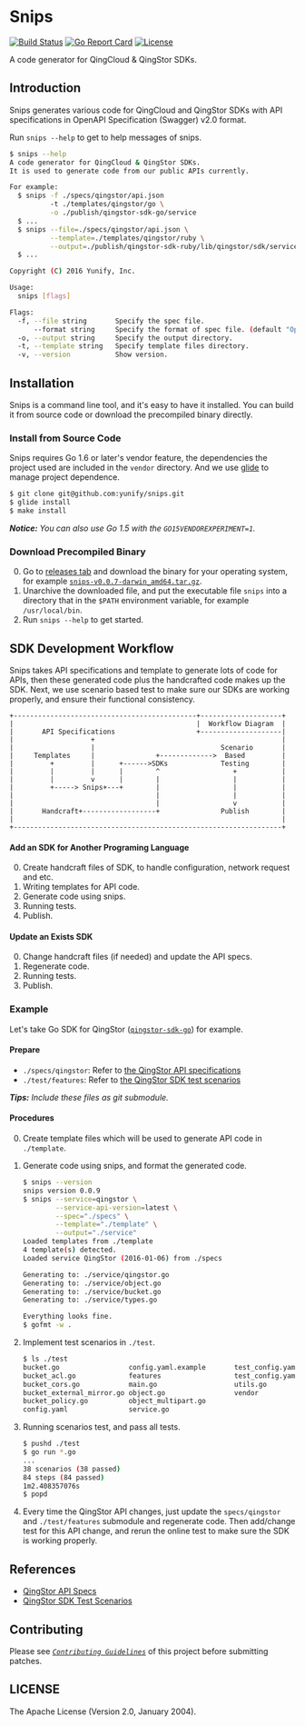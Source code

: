 # Snips

[![Build Status](https://travis-ci.org/yunify/snips.svg?branch=master)](https://travis-ci.org/yunify/snips)
[![Go Report Card](https://goreportcard.com/badge/github.com/yunify/snips)](https://goreportcard.com/report/github.com/yunify/snips)
[![License](http://img.shields.io/badge/license-apache%20v2-blue.svg)](https://github.com/yunify/snips/blob/master/LICENSE)

A code generator for QingCloud & QingStor SDKs.

## Introduction

Snips generates various code for QingCloud and QingStor SDKs with API
specifications in OpenAPI Specification (Swagger) v2.0 format.

Run `snips --help` to get to help messages of snips.

``` bash
$ snips --help
A code generator for QingCloud & QingStor SDKs.
It is used to generate code from our public APIs currently.

For example:
  $ snips -f ./specs/qingstor/api.json
          -t ./templates/qingstor/go \
          -o ./publish/qingstor-sdk-go/service
  $ ...
  $ snips --file=./specs/qingstor/api.json \
          --template=./templates/qingstor/ruby \
          --output=./publish/qingstor-sdk-ruby/lib/qingstor/sdk/service
  $ ...

Copyright (C) 2016 Yunify, Inc.

Usage:
  snips [flags]

Flags:
  -f, --file string       Specify the spec file.
      --format string     Specify the format of spec file. (default "OpenAPI-v2.0")
  -o, --output string     Specify the output directory.
  -t, --template string   Specify template files directory.
  -v, --version           Show version.
```

## Installation

Snips is a command line tool, and it's easy to have it installed. You can build
it from source code or download the precompiled binary directly.

### Install from Source Code

Snips requires Go 1.6 or later's vendor feature, the dependencies the project
used are included in the `vendor` directory. And we use [glide][glide link]
to manage project dependence.

``` bash
$ git clone git@github.com:yunify/snips.git
$ glide install
$ make install
```

___Notice:___ _You can also use Go 1.5 with the `GO15VENDOREXPERIMENT=1`._

### Download Precompiled Binary

0. Go to [releases tab][release link] and download the binary for your operating
system, for example [`snips-v0.0.7-darwin_amd64.tar.gz`][example download link].
0. Unarchive the downloaded file, and put the executable file `snips` into a
directory that in the `$PATH` environment variable, for example
`/usr/local/bin`.
0. Run `snips --help` to get started.

## SDK Development Workflow

Snips takes API specifications and template to generate lots of code for APIs,
then these generated code plus the handcrafted code makes up the SDK. Next,
we use scenario based test to make sure our SDKs are working properly, and
ensure their functional consistency.

```
+---------------------------------------------+--------------------+
|                                             |  Workflow Diagram  |
|       API Specifications                    +--------------------|
|                   +                                              |
|                   |                               Scenario       |
|     Templates     |               +------------->  Based         |
|         +         |      +------>SDKs             Testing        |
|         |         |      |        ^                  +           |
|         |         v      |        |                  |           |
|         +-----> Snips+---+        |                  |           |
|                                   |                  |           |
|                                   |                  v           |
|       Handcraft+------------------+               Publish        |
|                                                                  |
+------------------------------------------------------------------+
```

#### Add an SDK for Another Programing Language

0. Create handcraft files of SDK, to handle configuration, network request and etc.
0. Writing templates for API code.
0. Generate code using snips.
0. Running tests.
0. Publish.

#### Update an Exists SDK

0. Change handcraft files (if needed) and update the API specs.
0. Regenerate code.
0. Running tests.
0. Publish.

### Example

Let's take Go SDK for QingStor ([`qingstor-sdk-go`][qingstor-sdk-go link]) for
example.

#### Prepare

- `./specs/qingstor`: Refer to [the QingStor API specifications][api specs link]
- `./test/features`: Refer to [the QingStor SDK test scenarios][sdk test scenarios link]

___Tips:___ _Include these files as git submodule._

#### Procedures

0. Create template files which will be used to generate API code in `./template`.
0. Generate code using snips, and format the generated code.

    ``` bash
    $ snips --version
    snips version 0.0.9
    $ snips --service=qingstor \
            --service-api-version=latest \
            --spec="./specs" \
            --template="./template" \
            --output="./service"
    Loaded templates from ./template
    4 template(s) detected.
    Loaded service QingStor (2016-01-06) from ./specs

    Generating to: ./service/qingstor.go
    Generating to: ./service/object.go
    Generating to: ./service/bucket.go
    Generating to: ./service/types.go

    Everything looks fine.
    $ gofmt -w .
    ```

0. Implement test scenarios in `./test`.

    ``` bash
    $ ls ./test
    bucket.go                 config.yaml.example       test_config.yaml
    bucket_acl.go             features                  test_config.yaml.example
    bucket_cors.go            main.go                   utils.go
    bucket_external_mirror.go object.go                 vendor
    bucket_policy.go          object_multipart.go
    config.yaml               service.go
    ```

0. Running scenarios test, and pass all tests.

    ``` bash
    $ pushd ./test
    $ go run *.go
    ...
    38 scenarios (38 passed)
    84 steps (84 passed)
    1m2.408357076s
    $ popd
    ```

0. Every time the QingStor API changes, just update the `specs/qingstor` and
`./test/features` submodule and regenerate code. Then add/change test for this
API change, and rerun the online test to make sure the SDK is working properly.

## References

- [QingStor API Specs][api specs link]
- [QingStor SDK Test Scenarios][sdk test scenarios link]

## Contributing

Please see [_`Contributing Guidelines`_](./CONTRIBUTING.md) of this project
before submitting patches.

## LICENSE

The Apache License (Version 2.0, January 2004).

[glide link]: https://glide.sh
[qingstor-sdk-go link]: https://github.com/yunify/qingstor-sdk-go
[api specs link]: https://github.com/yunify/qingstor-api-specs
[sdk test scenarios link]: https://github.com/yunify/qingstor-sdk-test-scenarios

[release link]: https://github.com/yunify/snips/releases
[example download link]: https://github.com/yunify/snips/releases/download/v0.0.7/snips-v0.0.7-darwin_amd64.tar.gz
